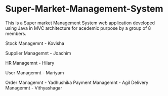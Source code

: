 # Super-Market-Management-System
This is a Super market Management System web application developed using Java in MVC architecture for acedemic purpose by a group of 8 members.

Stock Managemnt - Kovisha

Supplier Managemnt - Joachim

HR Managemnt - Hilary

User Managemnt - Mariyam

Order Managemnt - Yadhushika
Payment Managemnt - Agil
Delivery Managemnt - Vithyashagar
